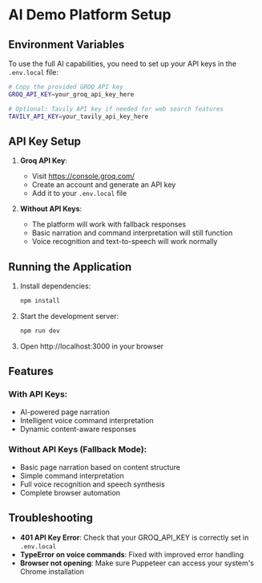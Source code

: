# AI Demo Platform Setup

## Environment Variables

To use the full AI capabilities, you need to set up your API keys in the `.env.local` file:

```bash
# Copy the provided GROQ API key
GROQ_API_KEY=your_groq_api_key_here

# Optional: Tavily API key if needed for web search features
TAVILY_API_KEY=your_tavily_api_key_here
```

## API Key Setup

1. **Groq API Key**: 
   - Visit https://console.groq.com/
   - Create an account and generate an API key
   - Add it to your `.env.local` file

2. **Without API Keys**:
   - The platform will work with fallback responses
   - Basic narration and command interpretation will still function
   - Voice recognition and text-to-speech will work normally

## Running the Application

1. Install dependencies:
   ```bash
   npm install
   ```

2. Start the development server:
   ```bash
   npm run dev
   ```

3. Open http://localhost:3000 in your browser

## Features

### With API Keys:
- AI-powered page narration
- Intelligent voice command interpretation
- Dynamic content-aware responses

### Without API Keys (Fallback Mode):
- Basic page narration based on content structure
- Simple command interpretation
- Full voice recognition and speech synthesis
- Complete browser automation

## Troubleshooting

- **401 API Key Error**: Check that your GROQ_API_KEY is correctly set in `.env.local`
- **TypeError on voice commands**: Fixed with improved error handling
- **Browser not opening**: Make sure Puppeteer can access your system's Chrome installation
